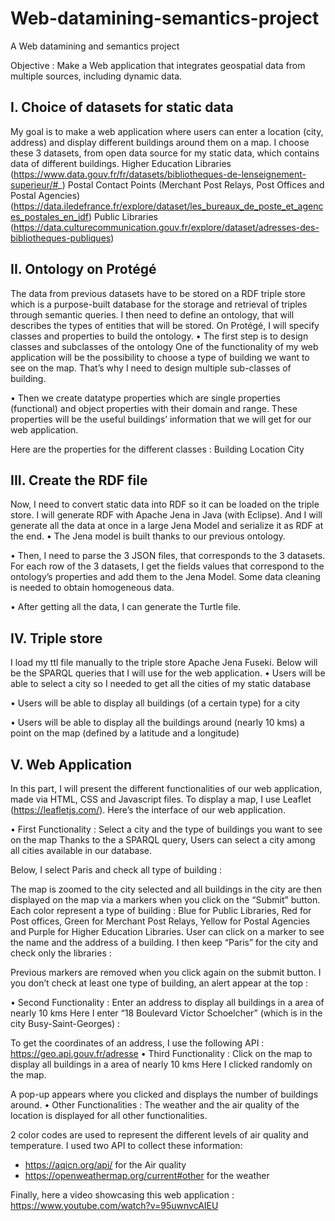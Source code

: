 # Web-datamining-semantics-project
A Web datamining and semantics project

Objective : Make a Web application that integrates geospatial data from multiple sources, including dynamic data.
## I.	Choice of datasets for static data
My goal is to make a web application where users can enter a location (city, address) and display different buildings around them on a map.
I choose these 3 datasets, from open data source for my static data, which contains data of different buildings. 
Higher Education Libraries 
(https://www.data.gouv.fr/fr/datasets/bibliotheques-de-lenseignement-superieur/#_)
Postal Contact Points (Merchant Post Relays, Post Offices and Postal Agencies)
(https://data.iledefrance.fr/explore/dataset/les_bureaux_de_poste_et_agences_postales_en_idf)
Public Libraries
(https://data.culturecommunication.gouv.fr/explore/dataset/adresses-des-bibliotheques-publiques)

## II.	Ontology on Protégé
The data from previous datasets have to be stored on a RDF triple store which is a purpose-built database for the storage and retrieval of triples through semantic queries.
I then need to define an ontology, that will describes the types of entities that will be stored.
On Protégé, I will specify classes and properties to build the ontology.
•	The first step is to design classes and subclasses of the ontology
One of the functionality of my web application will be the possibility to choose a type of building we want to see on the map. That’s why I need to design multiple sub-classes of building.
 
•	Then we create datatype properties which are single properties (functional) and object properties with their domain and range.
These properties will be the useful buildings’ information that we will get for our web application.
 
Here are the properties for the different classes :
                  Building                                              Location                                          City
                       
## III.	Create the RDF file
Now, I need to convert static data into RDF so it can be loaded on the triple store.
I will generate RDF with Apache Jena in Java (with Eclipse). And I will generate all the data at once in a large Jena Model and serialize it as RDF at the end.
•	The Jena model is built thanks to our previous ontology.
 
•	Then, I need to parse the 3 JSON files, that corresponds to the 3 datasets.
For each row of the 3 datasets, I get the fields values that correspond to the ontology’s properties and add them to the Jena Model.
Some data cleaning is needed to obtain homogeneous data.

•	After getting all the data, I can generate the Turtle file.

## IV.	Triple store
I load my ttl file manually to the triple store Apache Jena Fuseki.
Below will be the SPARQL queries that I will use for the web application.
•	Users will be able to select a city so I needed to get all the cities of my static database 
 
•	Users will be able to display all buildings (of a certain type) for a city
 
•	Users will be able to display all the buildings around (nearly 10 kms) a point on the map (defined by a latitude and a longitude)
 
## V.	Web Application
In this part, I will present the different functionalities of our web application, made via  HTML, CSS and Javascript files.
To display a map, I use Leaflet (https://leafletjs.com/).
Here’s the interface of our web application.
 

•	First Functionality : Select a city and the type of buildings you want to see on the map
Thanks to the a SPARQL query, Users can select a city among all cities available in our database.
 
Below, I select Paris and check all type of building :
 
The map is zoomed to the city selected and all buildings in the city are then displayed on the map via a markers when you click on the “Submit” button. Each color represent a type of building : Blue for Public Libraries, Red for Post offices, Green for Merchant Post Relays, Yellow for Postal Agencies and Purple for Higher Education Libraries.
User can click on a marker to see the name and the address of a building.
I then keep “Paris” for the city and check only the libraries :
 
Previous markers are removed when you click again on the submit button.
I you don’t check at least one type of building, an alert appear at the top :
 
•	Second Functionality : Enter an address to display all buildings in a area of nearly 10 kms
Here I enter “18 Boulevard Victor Schoelcher” (which is in the city Busy-Saint-Georges) :
 
To get the coordinates of an address, I use the following API : https://geo.api.gouv.fr/adresse
•	Third Functionality : Click on the map to display all buildings in a area of nearly 10 kms
Here I clicked randomly on the map.
 
A pop-up appears where you clicked and displays the number of buildings around.
•	Other Functionalities : The weather and the air quality of the location is displayed for all other functionalities.
 
 
2 color codes are used to represent the different levels of air quality and temperature.
I used two API to collect these information:
-	https://aqicn.org/api/ for the Air quality
-	https://openweathermap.org/current#other for the weather

Finally, here a video showcasing this web application :
https://www.youtube.com/watch?v=95uwnvcAIEU 

